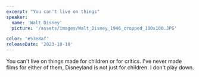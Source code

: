 ```yaml
---
excerpt: "You can't live on things"
speaker:
  name: 'Walt Disney'
  picture: '/assets/images/Walt_Disney_1946_cropped_100x100.JPG'

color: '#53e8af'
releaseDate: '2023-10-10'
---
```

You can't live on things made for children or for critics. I've never made films for either of them, Disneyland is not just for children. I don't play down.
